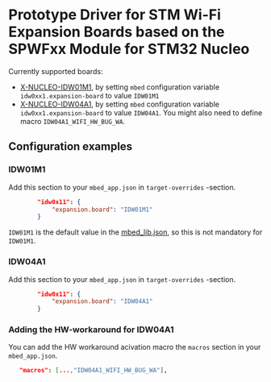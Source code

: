 # Prototype Driver for STM Wi-Fi Expansion Boards based on the SPWFxx Module for STM32 Nucleo #

Currently supported boards:
 * [X-NUCLEO-IDW01M1](http://www.st.com/content/st_com/en/products/ecosystems/stm32-open-development-environment/stm32-nucleo-expansion-boards/stm32-ode-connect-hw/x-nucleo-idw01m1.html), by setting `mbed` configuration variable `idw0xx1.expansion-board` to value `IDW01M1`
 * [X-NUCLEO-IDW04A1](http://www.st.com/content/st_com/en/products/ecosystems/stm32-open-development-environment/stm32-nucleo-expansion-boards/stm32-ode-connect-hw/x-nucleo-idw04a1.html), by setting `mbed` configuration variable `idw0xx1.expansion-board` to value `IDW04A1`. You might also need to define macro `IDW04A1_WIFI_HW_BUG_WA`.

## Configuration examples

### IDW01M1

Add this section to your `mbed_app.json` in `target-overrides` -section.

``` json
        "idw0x11": {
            "expansion.board": "IDW01M1"
        }
```

`IDW01M1` is the default value in the [mbed_lib.json](https://github.com/JanneKiiskila/wifi-x-nucleo-idw01m1/blob/master/mbed_lib.json), so this is not mandatory for `IDW01M1`.


### IDW04A1

Add this section to your `mbed_app.json` in `target-overrides` -section.

``` json
        "idw0x11": {
            "expansion.board": "IDW04A1"
        }
```

### Adding the HW-workaround for IDW04A1

You can add the HW workaround acivation macro the `macros` section in your `mbed_app.json`.

``` json
   "macros": [...,"IDW04A1_WIFI_HW_BUG_WA"],
```
